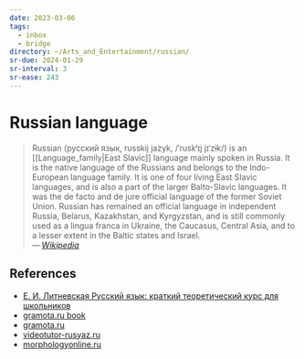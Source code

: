 ```yaml
---
date: 2023-03-06
tags:
  - inbox
  - bridge
directory: ~/Arts_and_Entertainment/russian/
sr-due: 2024-01-29
sr-interval: 3
sr-ease: 243
---
```


# Russian language

> Russian (русский язык, russkij jazyk, /ˈruskʲɪj jɪˈzɨk/) is an
> [[Language_family|East Slavic]] language mainly spoken in Russia. It is the
> native language of the Russians and belongs to the Indo-European language
> family. It is one of four living East Slavic languages, and is also a part of
> the larger Balto-Slavic languages. It was the de facto and de jure official
> language of the former Soviet Union. Russian has remained an official language
> in independent Russia, Belarus, Kazakhstan, and Kyrgyzstan, and is still
> commonly used as a lingua franca in Ukraine, the Caucasus, Central Asia, and
> to a lesser extent in the Baltic states and Israel.\
> — <cite>[Wikipedia](https://en.wikipedia.org/wiki/Russian_language)</cite>

## References

- [Е. И. Литневская Русский язык: краткий теоретический курс для школьников](http://gramota.ru/book/litnevskaya.php)
- [gramota.ru book](http://gramota.ru/book/litnevskaya.php)
- [gramota.ru](http://new.gramota.ru/)
- [videotutor-rusyaz.ru](https://videotutor-rusyaz.ru/uchenikam/teoriya.html)
- [morphologyonline.ru](https://morphologyonline.ru/chasti-rechi.html)
